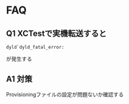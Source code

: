 # FAQ

## Q1 XCTestで実機転送すると 

    dyld`dyld_fatal_error:

が発生する

## A1 対策 

Provisioningファイルの設定が問題ないか確認する

